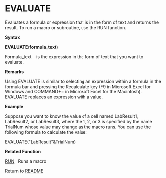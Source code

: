 # EVALUATE

Evaluates a formula or expression that is in the form of text and
returns the result. To run a macro or subroutine, use the RUN function.

**Syntax**

**EVALUATE**(**formula\_text**)

Formula\_text&nbsp;&nbsp;&nbsp;&nbsp;is the expression in the form of
text that you want to evaluate.

**Remarks**

Using EVALUATE is similar to selecting an expression within a formula in
the formula bar and pressing the Recalculate key (F9 in Microsoft Excel
for Windows and COMMAND+= in Microsoft Excel for the Macintosh).
EVALUATE replaces an expression with a value.

**Example**

Suppose you want to know the value of a cell named LabResult1,
LabResult2, or LabResult3, where the 1, 2, or 3 is specified by the name
TrialNum whose value may change as the macro runs. You can use the
following formula to calculate the value:

EVALUATE("LabResult"\&TrialNum)

**Related Function**

[RUN](RUN.md)&nbsp;&nbsp;&nbsp;Runs a macro



Return to [README](README.md)

